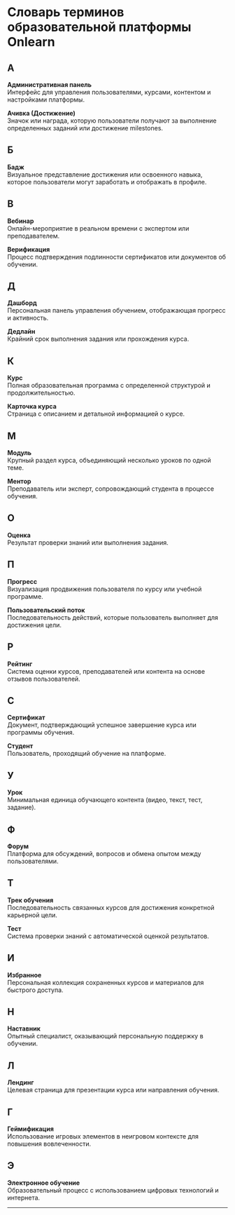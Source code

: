 # Словарь терминов образовательной платформы Onlearn

## А
**Административная панель**  
Интерфейс для управления пользователями, курсами, контентом и настройками платформы.

**Ачивка (Достижение)**  
Значок или награда, которую пользователи получают за выполнение определенных заданий или достижение milestones.

## Б
**Бадж**  
Визуальное представление достижения или освоенного навыка, которое пользователи могут заработать и отображать в профиле.

## В
**Вебинар**  
Онлайн-мероприятие в реальном времени с экспертом или преподавателем.

**Верификация**  
Процесс подтверждения подлинности сертификатов или документов об обучении.

## Д
**Дашборд**  
Персональная панель управления обучением, отображающая прогресс и активность.

**Дедлайн**  
Крайний срок выполнения задания или прохождения курса.

## К
**Курс**  
Полная образовательная программа с определенной структурой и продолжительностью.

**Карточка курса**  
Страница с описанием и детальной информацией о курсе.

## М
**Модуль**  
Крупный раздел курса, объединяющий несколько уроков по одной теме.

**Ментор**  
Преподаватель или эксперт, сопровождающий студента в процессе обучения.

## О
**Оценка**  
Результат проверки знаний или выполнения задания.

## П
**Прогресс**  
Визуализация продвижения пользователя по курсу или учебной программе.

**Пользовательский поток**  
Последовательность действий, которые пользователь выполняет для достижения цели.

## Р
**Рейтинг**  
Система оценки курсов, преподавателей или контента на основе отзывов пользователей.

## С
**Сертификат**  
Документ, подтверждающий успешное завершение курса или программы обучения.

**Студент**  
Пользователь, проходящий обучение на платформе.

## У
**Урок**  
Минимальная единица обучающего контента (видео, текст, тест, задание).

## Ф
**Форум**  
Платформа для обсуждений, вопросов и обмена опытом между пользователями.

## Т
**Трек обучения**  
Последовательность связанных курсов для достижения конкретной карьерной цели.

**Тест**  
Система проверки знаний с автоматической оценкой результатов.

## И
**Избранное**  
Персональная коллекция сохраненных курсов и материалов для быстрого доступа.

## Н
**Наставник**  
Опытный специалист, оказывающий персональную поддержку в обучении.

## Л
**Лендинг**  
Целевая страница для презентации курса или направления обучения.

## Г
**Геймификация**  
Использование игровых элементов в неигровом контексте для повышения вовлеченности.

## Э
**Электронное обучение**  
Образовательный процесс с использованием цифровых технологий и интернета.

---